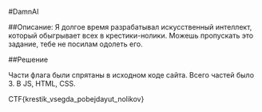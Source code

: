#DamnAI

##Описание: 
Я долгое время разрабатывал искусственный интеллект, который обыгрывает всех в крестики-нолики. Можешь пропускать это задание, тебе не посилам одолеть его.

##Решение

Части флага были спрятаны в исходном коде сайта. Всего частей было 3. В JS, HTML, CSS.

CTF{krestik_vsegda_pobejdayut_nolikov}